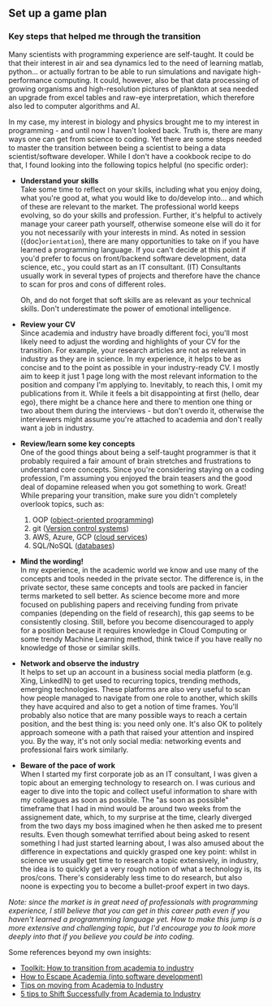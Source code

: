 ## Set up a game plan
### Key steps that helped me through the transition

Many scientists with programming experience are self-taught. It could be that their interest in air and sea dynamics led to the need of learning matlab, python... or actually fortran to be able to run simulations and navigate high-performance computing. It could, however, also be that data processing of growing organisms and high-resolution pictures of plankton at sea needed an upgrade from excel tables and raw-eye interpretation, which therefore also led to computer algorithms and AI.

In my case, my interest in biology and physics brought me to my interest in programming - and until now I haven't looked back. Truth is, there are many ways one can get from science to coding. Yet there are some steps needed to master the transition between being a scientist to being a data scientist/software developer. While I don't have a cookbook recipe to do that, I found looking into the following topics helpful (no specific order):

- **Understand your skills** \
Take some time to reflect on your skills, including what you enjoy doing, what you're good at, what you would like to do/develop into... and which of these are relevant to the market. The professional world keeps evolving, so do your skills and profession. Further, it's helpful to actively manage your career path yourself, otherwise someone else will do it for you not necessarily with your interests in mind. As noted in session ({doc}`orientation`), there are many opportunities to take on if you have learned a programming language. If you can't decide at this point if you'd prefer to focus on front/backend software development, data science, etc., you could start as an IT consultant. (IT) Consultants usually work in several types of projects and therefore have the chance to scan for pros and cons of different roles.

     Oh, and do not forget that soft skills are as relevant as your technical skills. Don't underestimate the power of emotional intelligence. 


- **Review your CV** \
Since academia and industry have broadly different foci, you'll most likely need to adjust the wording and highlights of your CV for the transition. For example, your research articles are not as relevant in industry as they are in science. In my experience, it helps to be as concise and to the point as possible in your industry-ready CV. I mostly aim to keep it just 1 page long with the most relevant information to the position and company I'm applying to. Inevitably, to reach this, I omit my publications from it. While it feels a bit disappointing at first (hello, dear ego), there might be a chance here and there to mention one thing or two about them during the interviews - but don't overdo it, otherwise the interviewers might assume you're attached to academia and don't really want a job in industry.


- **Review/learn some key concepts** \
One of the good things about being a self-taught programmer is that it probably required a fair amount of brain stretches and frustrations to understand core concepts. Since you're considering staying on a coding profession, I'm assuming you enjoyed the brain teasers and the good deal of dopamine released when you got something to work. Great! While preparing your transition, make sure you didn't completely overlook topics, such as:

     1. OOP ([object-oriented programming](https://en.wikipedia.org/wiki/Object-oriented_programming))
     2. git ([Version control systems](https://www.atlassian.com/git/tutorials/why-git#:~:text=One%20of%20the%20biggest%20advantages,every%20change%20to%20your%20codebase.))
     3. AWS, Azure, GCP ([cloud services](https://www.techtarget.com/searchitchannel/definition/cloud-service-provider-cloud-provider))
     4. SQL/NoSQL ([databases](https://towardsdatascience.com/top-10-databases-to-use-in-2021-d7e6a85402ba))



- **Mind the wording!** \
In my experience, in the academic world we know and use many of the concepts and tools needed in the private sector. The difference is, in the private sector, these same concepts and tools are packed in fancier terms marketed to sell better. As science become more and more focused on publishing papers and receiving funding from private companies (depending on the field of research), this gap seems to be consistently closing. Still, before you become disencouraged to apply for a position because it requires knowledge in Cloud Computing or some trendy Machine Learning method, think twice if you have really no knowledge of those or similar skills.


- **Network and observe the industry** \
It helps to set up an account in a business social media platform (e.g. Xing, LinkedIN) to get used to recurring topics, trending methods, emerging technologies. These platforms are also very useful to scan how people managed to navigate from one role to another, which skills they have acquired and also to get a notion of time frames. You'll probably also notice that are many possible ways to reach a certain position, and the best thing is: you need only one. It's also OK to politely approach someone with a path that raised your attention and inspired you. By the way, it's not only social media: networking events and professional fairs work similarly.


- **Beware of the pace of work** \
When I started my first corporate job as an IT consultant, I was given a topic about an emerging technology to research on. I was curious and eager to dive into the topic and collect useful information to share with my colleagues as soon as possible. The "as soon as possible" timeframe that I had in mind would be around two weeks from the assignement date, which, to my surprise at the time, clearly diverged from the two days my boss imagined when he then asked me to present results. Even though somewhat terrified about being asked to resent something I had just started learning about, I was also amused about the difference in expectations and quickly grasped one key point: whilst in science we usually get time to research a topic extensively, in industry, the idea is to quickly get a very rough notion of what a technology is, its pros/cons. There's considerably less time to do research, but also noone is expecting you to become a bullet-proof expert in two days.





*Note: since the market is in great need of professionals with programming experience, I still believe that you can get in this career path even if you haven't learned a programmming language yet. How to make this jump is a more extensive and challenging topic, but I'd encourage you to look more deeply into that if you believe you could be into coding.*

Some references beyond my own insights:
- [Toolkit: How to transition from academia to industry](https://www.nature.com/articles/d41586-019-01332-1)
- [How to Escape Academia (into software development)](https://dayshape.com/how-to-escape-academia-into-software-development/)
- [Tips on moving from Academia to Industry](https://towardsdatascience.com/tips-on-moving-from-academia-to-industry-ee6f5b0233e9)
- [5 tips to Shift Successfully from Academia to Industry](https://intap-network.de/5-tips-to-shift-successfully-from-academia-to-industry/)
